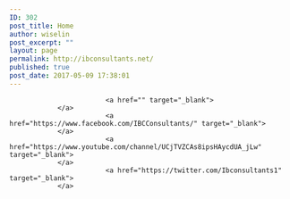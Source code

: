 ```yaml
---
ID: 302
post_title: Home
author: wiselin
post_excerpt: ""
layout: page
permalink: http://ibconsultants.net/
published: true
post_date: 2017-05-09 17:38:01
---
```


							<a href="" target="_blank">
				</a>
							<a href="https://www.facebook.com/IBCConsultants/" target="_blank">
				</a>
							<a href="https://www.youtube.com/channel/UCjTVZCAs8ipsHAycdUA_jLw" target="_blank">
				</a>
							<a href="https://twitter.com/Ibconsultants1" target="_blank">
				</a>